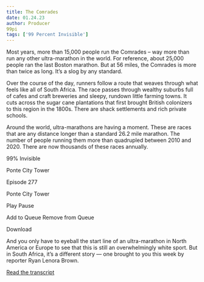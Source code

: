 ```yaml
---
title: The Comrades
date: 01.24.23
author: Producer
99pi
tags: ['99 Percent Invisible']
---
```


Most years, more than 15,000 people run the Comrades – way more than run any other ultra-marathon in the world. For reference, about 25,000 people ran the last Boston marathon. But at 56 miles, the Comrades is more than 
twice
 as long. It’s a slog by any standard.




Over the course of the day, runners follow a route that weaves through what feels like all of South Africa. The race passes through wealthy suburbs full of cafes and craft breweries and sleepy, rundown little farming towns. It cuts across the sugar cane plantations that first brought British colonizers to this region in the 1800s. There are shack settlements and rich private schools.




Around the world, ultra-marathons are having a moment. These are races that are any distance longer than a standard 26.2 mile marathon. The number of people running them more than quadrupled between 2010 and 2020. There are now thousands of these races annually.




99% Invisible


Ponte City Tower






Episode 277


Ponte City Tower












Play
Pause


Add to Queue
Remove from Queue


Download










And you only have to eyeball the start line of an ultra-marathon in North America or Europe to see that this is still an overwhelmingly white sport. But in South Africa, it’s a different story — one brought to you this week by reporter Ryan Lenora Brown.

[Read the transcript](./The_Comrades_transcript.md)